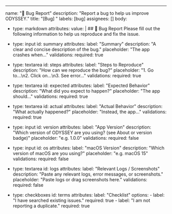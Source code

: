 ---

name: "🐞 Bug Report"
description: "Report a bug to help us improve ODYSSEY."
title: "[Bug] "
labels: [bug]
assignees: []
body:

- type: markdown
  attributes:
  value: | ## 🐞 Bug Report
  Please fill out the following information to help us reproduce and fix the issue.

- type: input
  id: summary
  attributes:
  label: "Summary"
  description: "A clear and concise description of the bug."
  placeholder: "The app crashes when..."
  validations:
  required: true

- type: textarea
  id: steps
  attributes:
  label: "Steps to Reproduce"
  description: "How can we reproduce the bug?"
  placeholder: "1. Go to...\n2. Click on...\n3. See error..."
  validations:
  required: true

- type: textarea
  id: expected
  attributes:
  label: "Expected Behavior"
  description: "What did you expect to happen?"
  placeholder: "The app should..."
  validations:
  required: true

- type: textarea
  id: actual
  attributes:
  label: "Actual Behavior"
  description: "What actually happened?"
  placeholder: "Instead, the app..."
  validations:
  required: true

- type: input
  id: version
  attributes:
  label: "App Version"
  description: "Which version of ODYSSEY are you using? (see About or version badge)"
  placeholder: "e.g. 1.0.0"
  validations:
  required: false

- type: input
  id: os
  attributes:
  label: "macOS Version"
  description: "Which version of macOS are you using?"
  placeholder: "e.g. macOS 15"
  validations:
  required: false

- type: textarea
  id: logs
  attributes:
  label: "Relevant Logs / Screenshots"
  description: "Paste any relevant logs, error messages, or screenshots."
  placeholder: "Paste logs or drag screenshots here."
  validations:
  required: false

- type: checkboxes
  id: terms
  attributes:
  label: "Checklist"
  options: - label: "I have searched existing issues."
  required: true - label: "I am not reporting a duplicate."
  required: true
